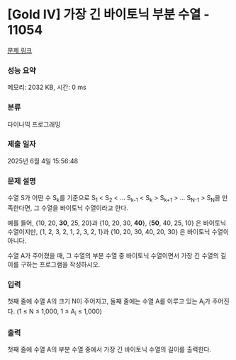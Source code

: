 # [Gold IV] 가장 긴 바이토닉 부분 수열 - 11054 

[문제 링크](https://www.acmicpc.net/problem/11054) 

### 성능 요약

메모리: 2032 KB, 시간: 0 ms

### 분류

다이나믹 프로그래밍

### 제출 일자

2025년 6월 4일 15:56:48

### 문제 설명

<p>수열 S가 어떤 수 S<sub>k</sub>를 기준으로 S<sub>1</sub> < S<sub>2</sub> < ... S<sub>k-1</sub> < S<sub>k</sub> > S<sub>k+1</sub> > ... S<sub>N-1</sub> > S<sub>N</sub>을 만족한다면, 그 수열을 바이토닉 수열이라고 한다.</p>

<p>예를 들어, {10, 20, <strong>30</strong>, 25, 20}과 {10, 20, 30, <strong>40</strong>}, {<strong>50</strong>, 40, 25, 10} 은 바이토닉 수열이지만,  {1, 2, 3, 2, 1, 2, 3, 2, 1}과 {10, 20, 30, 40, 20, 30} 은 바이토닉 수열이 아니다.</p>

<p>수열 A가 주어졌을 때, 그 수열의 부분 수열 중 바이토닉 수열이면서 가장 긴 수열의 길이를 구하는 프로그램을 작성하시오.</p>

### 입력 

 <p>첫째 줄에 수열 A의 크기 N이 주어지고, 둘째 줄에는 수열 A를 이루고 있는 A<sub>i</sub>가 주어진다. (1 ≤ N ≤ 1,000, 1 ≤ A<sub>i</sub> ≤ 1,000)</p>

### 출력 

 <p>첫째 줄에 수열 A의 부분 수열 중에서 가장 긴 바이토닉 수열의 길이를 출력한다.</p>

